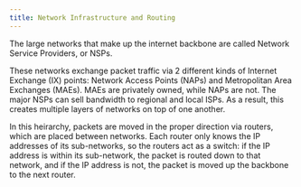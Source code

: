 ```yaml
---
title: Network Infrastructure and Routing
---
```


The large networks that make up the internet backbone are called Network Service Providers, or NSPs. 

These networks exchange packet traffic via 2 different kinds of Internet Exchange (IX) points: Network Access Points (NAPs) and Metropolitan Area Exchanges (MAEs). MAEs are privately owned, while NAPs are not. The major NSPs can sell bandwidth to regional and local ISPs. As a result, this creates multiple layers of networks on top of one another. 

In this heirarchy, packets are moved in the proper direction via routers, which are placed between networks. Each router only knows the IP addresses of its sub-networks, so the routers act as a switch: if the IP address is within its sub-network, the packet is routed down to that network, and if the IP address is not, the packet is moved up the backbone to the next router.